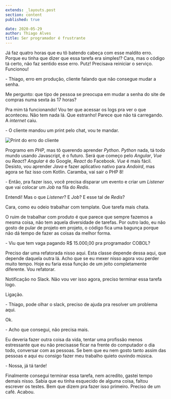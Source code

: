 ```yaml
---
extends: _layouts.post
section: content
published: true

date: 2020-05-29
author: Thiago Alves
title: Ser programador é frustrante
---
```


Já faz quatro horas que eu tô batendo cabeça com esse maldito erro. Porque eu tinha que dizer que essa tarefa era simples!? Cara, mas o código tá certo, não faz sentido esse erro. Putz! Precisava reiniciar o serviço. Funcionou!

\- Thiago, erro em produção, cliente falando que não consegue mudar a senha.

Me pergunto: que tipo de pessoa se preocupa em mudar a senha do site de compras numa sexta às 17 horas?

Pra mim tá funcionando! Vou ter que acessar os logs pra ver o que aconteceu. Não tem nada lá. Que estranho! Parece que não tá carregando. A _internet_ caiu.

\- O cliente mandou um print pelo chat, vou te mandar.

<img src="/assets/images/post-being-a-programmer-is-frustrating/print.png" alt="Print do erro do cliente"/>

Programo em _PHP_, mas tô querendo aprender _Python_. _Python_ nada, tá todo mundo usando Javascript, é o futuro. Será que começo pelo _Angular_, _Vue_ ou _React_? _Angular_ é do Google, _React_ do Facebook. _Vue_ é mais fácil. Desisto, vou aprender _Java_ e fazer aplicativo nativo para _Andoird_, mas agora se faz isso com Kotlin. Caramba, vai sair o PHP 8!

\- Então, pra fazer isso, você precisa disparar um evento e criar um _Listener_ que vai colocar um _Job_ na fila do _Redis_.

Entendi! Mas o que _Listener_? E _Job_? E esse tal de _Redis_?

Cara, como eu odeio trabalhar com template. Que tarefa mais chata.

O ruim de trabalhar com produto é que parece que sempre fazemos a mesma coisa, não tem aquela diversidade de tarefas. Por outro lado, eu não gosto de pular de projeto em projeto, o código fica uma bagunça porque não dá tempo de fazer as coisas da melhor forma.

\- Viu que tem vaga pagando R$ 15.000,00 pra programador COBOL?

Preciso dar uma refatorada nisso aqui. Esta classe depende dessa aqui, que depende daquela outra lá. Acho que se eu mexer nisso agora vou perder muito tempo. Hoje eu faria essa função de um jeito completamente diferente. Vou refatorar.

Notificação no Slack. Não vou ver isso agora, preciso terminar essa tarefa logo.

Ligação.

\- Thiago, pode olhar o slack, preciso de ajuda pra resolver um problema aqui.

Ok.

\- Acho que consegui, não precisa mais.

Eu deveria fazer outra coisa da vida, tentar uma profissão menos estressante que eu não precisasse ficar na frente do computador o dia todo, conversar com as pessoas. Se bem que eu nem gosto tanto assim das pessoas e aqui eu consigo fazer meu trabalho quieto ouvindo música.

\- Nossa, já tá tarde!

Finalmente consegui terminar essa tarefa, nem acredito, gastei tempo demais nisso. Sabia que eu tinha esquecido de alguma coisa, faltou escrever os testes. Bem que dizem pra fazer isso primeiro. Preciso de um café. Acabou.